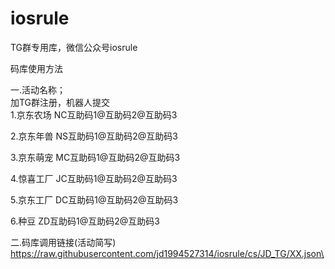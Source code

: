 # iosrule
TG群专用库，微信公众号iosrule

码库使用方法

一.活动名称；\
                加TG群注册，机器人提交\
1.京东农场
NC互助码1@互助码2@互助码3

2.京东年兽
NS互助码1@互助码2@互助码3

3.京东萌宠
MC互助码1@互助码2@互助码3

4.惊喜工厂
JC互助码1@互助码2@互助码3

5.京东工厂
DC互助码1@互助码2@互助码3

6.种豆
ZD互助码1@互助码2@互助码3


二.码库调用链接(活动简写)
https://raw.githubusercontent.com/jd1994527314/iosrule/cs/JD_TG/XX.json\
